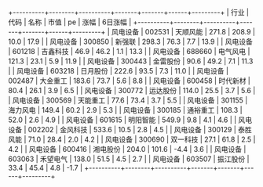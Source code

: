 +----------+--------+----------+-------+-------+------+---------+
|   行业   |  代码  |   名称   | 市值  |  pe   | 涨幅 | 6日涨幅 |
+----------+--------+----------+-------+-------+------+---------+
| 风电设备 | 002531 | 天顺风能 | 271.8 | 208.9 | 10.0 |  17.9   |
| 风电设备 | 300850 |  新强联  | 298.3 | 76.3  | 7.7  |  13.9   |
| 风电设备 | 601218 | 吉鑫科技 | 46.9  | 46.2  | 1.1  |  13.3   |
| 风电设备 | 688660 | 电气风电 | 121.3 | 23.1  | 5.9  |  11.9   |
| 风电设备 | 300443 | 金雷股份 | 90.6  | 49.2  | 7.1  |  11.3   |
| 风电设备 | 603218 | 日月股份 | 222.6 | 93.5  | 7.3  |  11.0   |
| 风电设备 | 002487 | 大金重工 | 183.6 | 73.7  | 5.6  |   8.8   |
| 风电设备 | 600458 | 时代新材 | 80.4  | 26.1  | 3.9  |   6.5   |
| 风电设备 | 300772 | 运达股份 | 114.0 | 25.5  | 3.7  |   5.6   |
| 风电设备 | 300569 | 天能重工 | 77.6  | 73.4  | 3.7  |   5.5   |
| 风电设备 | 301155 | 海力风电 | 149.4 | 60.2  | 2.9  |   5.3   |
| 风电设备 | 300185 | 通裕重工 | 108.3 | 52.0  | 2.6  |   4.9   |
| 风电设备 | 601615 | 明阳智能 | 549.9 |  9.8  | 4.1  |   4.6   |
| 风电设备 | 002202 | 金风科技 | 533.6 | 10.5  | 2.8  |   4.5   |
| 风电设备 | 300129 | 泰胜风能 | 71.0  | 28.4  | 2.0  |   4.2   |
| 风电设备 | 300690 | 双一科技 | 27.1  | 61.8  | 2.5  |   4.2   |
| 风电设备 | 600416 | 湘电股份 | 204.0 | 101.6 | -4.4 |   3.6   |
| 风电设备 | 603063 | 禾望电气 | 138.0 | 51.5  | 4.5  |   2.7   |
| 风电设备 | 603507 | 振江股份 | 33.4  | 45.4  | 4.8  |  -1.7   |
+----------+--------+----------+-------+-------+------+---------+
